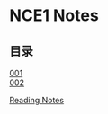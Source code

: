 # **NCE1 Notes**  
## **目录**  
[001](https://github.com/moodHappy/HelloWorld/blob/master/NCE%20notes%20md%2FNCE%20Note1%2F001.md)  
[002](https://github.com/moodHappy/HelloWorld/blob/master/NCE%20notes%20md%2FNCE%20Note1%2F001.md)  


[Reading Notes](https://github.com/moodHappy/HelloWorld/blob/master/Reading%20notes.md)  


